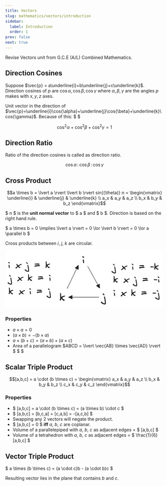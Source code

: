 ```yaml
---
title: Vectors
slug: mathematics/vectors/introduction
sidebar:
  label: Introduction
  order: 1
prev: false
next: true
---
```


Revise Vectors unit from G.C.E (A/L) Combined Mathematics.

## Direction Cosines

Suppose $\vec{p} = a\underline{i}+b\underline{j}+c\underline{k}$. Direction
cosines of $p$ are $\cos{\alpha}, \cos{\beta},\cos{\gamma}$ where
$\alpha,\beta,\gamma$ are the angles $p$ makes with $x,y,z$ axes.

Unit vector in the direction of
$\vec{p}=\underline{i}\cos{\alpha}+\underline{j}\cos{\beta}+\underline{k}\cos{\gamma}$.
Because of this: $ $

```math
\cos^2{\alpha}+\cos^2{\beta}+\cos^2{\gamma}=1
```

## Direction Ratio

Ratio of the direction cosines is called as direction ratio.

```math
\cos{\alpha}\,:\,\cos{\beta}\,:\,\cos{\gamma}
```

## Cross Product

```math
a \times b
= \lvert a \rvert \lvert b \rvert sin{(\theta)} n
=
\begin{vmatrix}
   \underline{i} & \underline{j} & \underline{k} \\
	 a_x & a_y & a_z \\
   b_x & b_y & b_z
\end{vmatrix}
```

$ n $ is the **unit normal vector** to $ a $ and $ b $. Direction is based on
the right hand rule.

$ a \times b = 0 \implies \lvert a \rvert = 0 \lor \lvert b \rvert = 0 \lor a
\parallel b $

Cross products between $i$, $j$, $k$ are circular.

![Cross products of i,j,k](./images/ijk-cross-product.jpg)

### Properties

- $a \times a = 0$
- $(a\times b) = -(b \times a)$
- $a \times (b + c) = (a \times b) + (a \times c)$
- Area of a parallelogram $ABCD = \lvert \vec{AB} \times \vec{AD} \rvert $ $ $

## Scalar Triple Product

```math
[a,b,c]
= a \cdot (b \times c)
=
\begin{vmatrix}
	 a_x & a_y & a_z \\
   b_x & b_y & b_z \\
   c_x & c_y & c_z
\end{vmatrix}
```

### Properties

- $ [a,b,c] = a \cdot (b \times c) = (a \times b) \cdot c $
- $ [a,b,c] = [b,c,a] = [c,a,b] = -[a,c,b] $
- Swapping any 2 vectors will negate the product.
- $ [a,b,c] = 0 $ **iff** $a$, $b$, $c$ are coplanar.
- Volume of a parallelepiped with $a$, $b$, $c$ as adjacent edges = $ [a,b,c] $
- Volume of a tetrahedron with $a$, $b$, $c$ as adjacent edges = $
  \frac{1}{6}[a,b,c] $

## Vector Triple Product

$ a \times (b \times c) = (a \cdot c)b - (a \cdot b)c $

Resulting vector lies in the plane that contains $b$ and $c$.
